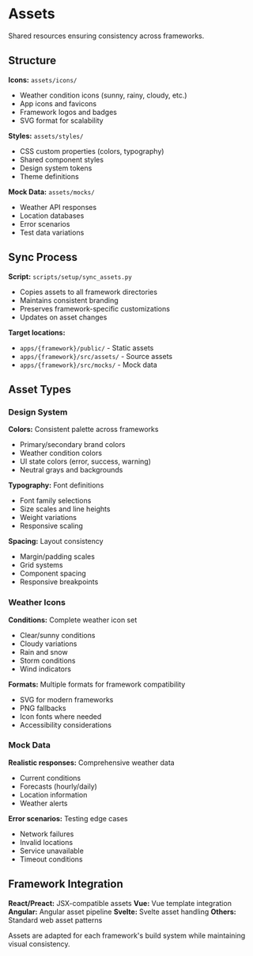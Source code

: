 # Assets

Shared resources ensuring consistency across frameworks.

## Structure

**Icons:** `assets/icons/`
- Weather condition icons (sunny, rainy, cloudy, etc.)
- App icons and favicons
- Framework logos and badges
- SVG format for scalability

**Styles:** `assets/styles/`  
- CSS custom properties (colors, typography)
- Shared component styles
- Design system tokens
- Theme definitions

**Mock Data:** `assets/mocks/`
- Weather API responses
- Location databases
- Error scenarios
- Test data variations

## Sync Process

**Script:** `scripts/setup/sync_assets.py`
- Copies assets to all framework directories
- Maintains consistent branding
- Preserves framework-specific customizations
- Updates on asset changes

**Target locations:**
- `apps/{framework}/public/` - Static assets
- `apps/{framework}/src/assets/` - Source assets
- `apps/{framework}/src/mocks/` - Mock data

## Asset Types

### Design System
**Colors:** Consistent palette across frameworks
- Primary/secondary brand colors
- Weather condition colors
- UI state colors (error, success, warning)
- Neutral grays and backgrounds

**Typography:** Font definitions
- Font family selections
- Size scales and line heights
- Weight variations
- Responsive scaling

**Spacing:** Layout consistency
- Margin/padding scales
- Grid systems
- Component spacing
- Responsive breakpoints

### Weather Icons
**Conditions:** Complete weather icon set
- Clear/sunny conditions
- Cloudy variations
- Rain and snow
- Storm conditions
- Wind indicators

**Formats:** Multiple formats for framework compatibility
- SVG for modern frameworks
- PNG fallbacks
- Icon fonts where needed
- Accessibility considerations

### Mock Data
**Realistic responses:** Comprehensive weather data
- Current conditions
- Forecasts (hourly/daily)
- Location information
- Weather alerts

**Error scenarios:** Testing edge cases
- Network failures
- Invalid locations  
- Service unavailable
- Timeout conditions

## Framework Integration

**React/Preact:** JSX-compatible assets
**Vue:** Vue template integration
**Angular:** Angular asset pipeline
**Svelte:** Svelte asset handling
**Others:** Standard web asset patterns

Assets are adapted for each framework's build system while maintaining visual consistency.
